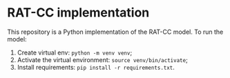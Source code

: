 # RAT-CC implementation

This repository is a Python implementation of the RAT-CC model. To run the model:
1. Create virtual env: `python -m venv venv`;
2. Activate the virtual environment: `source venv/bin/activate`;
3. Install requirements: `pip install -r requirements.txt`.
